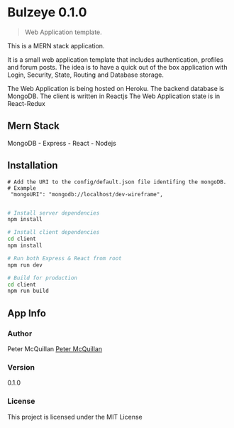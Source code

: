 # Bulzeye 0.1.0

> Web Application template.

This is a MERN stack application. 

It is a small web application template that includes authentication, profiles and forum posts.
The idea is to have a quick out of the box application with Login, Security, State, Routing and Database storage.

The Web Application is being hosted on Heroku.
The backend database is MongoDB.
The client is written in Reactjs
The Web Application state is in React-Redux


## Mern Stack
MongoDB - Express - React - Nodejs

## Installation

```
# Add the URI to the config/default.json file identifing the mongoDB.
# Example
 "mongoURI": "mongodb://localhost/dev-wireframe",
 
```

```bash
# Install server dependencies
npm install

# Install client dependencies
cd client
npm install

# Run both Express & React from root
npm run dev

# Build for production
cd client
npm run build
```

## App Info

### Author

Peter McQuillan
[Peter McQuillan](http://www.blockchainpete.ca)

### Version

0.1.0

### License

This project is licensed under the MIT License
